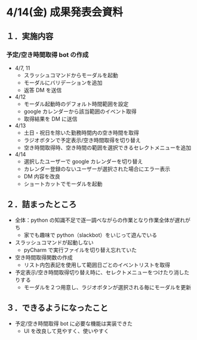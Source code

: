 ﻿# 4/14(金) 成果発表会資料

## １．実施内容

### 予定/空き時間取得 bot の作成

- 4/7, 11
  - スラッシュコマンドからモーダルを起動
  - モーダルにバリデーションを追加
  - 返答 DM を送信
- 4/12
  - モーダル起動時のデフォルト時間範囲を設定
  - google カレンダーから該当範囲のイベント取得
  - 取得結果を DM に送信
- 4/13
  - 土日・祝日を除いた勤務時間内の空き時間を取得
  - ラジオボタンで予定表示/空き時間取得を切り替え
  - 空き時間取得時、空き時間の範囲を選択できるセレクトメニューを追加
- 4/14
  - 選択したユーザーで google カレンダーを切り替え
  - カレンダー登録のないユーザーが選択された場合にエラー表示
  - DM 内容を改良
  - ショートカットでモーダルを起動

## ２．詰まったところ

- 全体：python の知識不足で逐一調べながらの作業となり作業全体が遅れがち
  - 家でも趣味で python（slackbot）をいじって遊んでいる
- スラッシュコマンドが起動しない
  - pyCharm で実行ファイルを切り替え忘れていた
- 空き時間取得関数の作成
  - リスト内包表記を使用して範囲日ごとのイベントリストを取得
- 予定表示/空き時間取得切り替え時に、セレクトメニューをつけたり消したりする
  - モーダルを２つ用意し、ラジオボタンが選択される毎にモーダルを更新

## ３．できるようになったこと

- 予定/空き時間取得 bot に必要な機能は実装できた
  - UI を改良して見やすく、使いやすく
